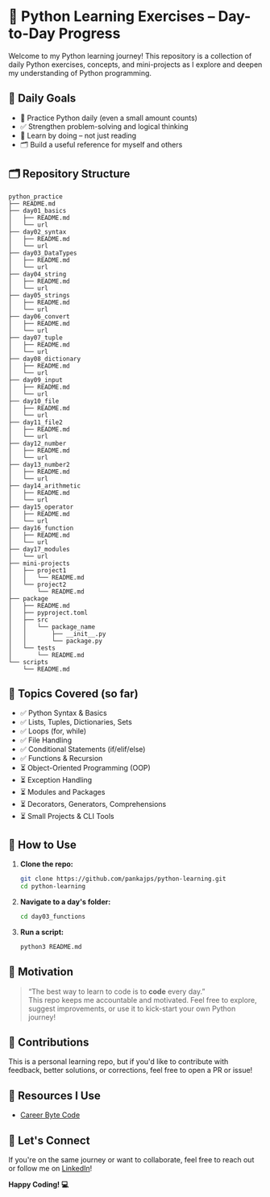 # 🐍 Python Learning Exercises – Day-to-Day Progress

Welcome to my Python learning journey!
This repository is a collection of daily Python exercises, concepts, and mini-projects as I explore and deepen my understanding of Python programming.


## 📅 Daily Goals

- 🔁 Practice Python daily (even a small amount counts)
- ✅ Strengthen problem-solving and logical thinking
- 🧠 Learn by doing – not just reading
- 🗂️ Build a useful reference for myself and others


## 🗂️ Repository Structure

```
python_practice
├── README.md
├── day01_basics
│   ├── README.md
│   └── url
├── day02_syntax
│   ├── README.md
│   └── url
├── day03_DataTypes
│   ├── README.md
│   └── url
├── day04_string
│   ├── README.md
│   └── url
├── day05_strings
│   ├── README.md
│   └── url
├── day06_convert
│   ├── README.md
│   └── url
├── day07_tuple
│   ├── README.md
│   └── url
├── day08_dictionary
│   ├── README.md
│   └── url
├── day09_input
│   ├── README.md
│   └── url
├── day10_file
│   ├── README.md
│   └── url
├── day11_file2
│   ├── README.md
│   └── url
├── day12_number
│   ├── README.md
│   └── url
├── day13_number2
│   ├── README.md
│   └── url
├── day14_arithmetic
│   ├── README.md
│   └── url
├── day15_operator
│   ├── README.md
│   └── url
├── day16_function
│   ├── README.md
│   └── url
├── day17_modules
│   └── url
├── mini-projects
│   ├── project1
│   │   └── README.md
│   └── project2
│       └── README.md
├── package
│   ├── README.md
│   ├── pyproject.toml
│   ├── src
│   │   └── package_name
│   │       ├── __init__.py
│   │       └── package.py
│   └── tests
│       └── README.md
└── scripts
    └── README.md

```

## 🧬 Topics Covered (so far)

- ✅ Python Syntax & Basics  
- ✅ Lists, Tuples, Dictionaries, Sets  
- ✅ Loops (for, while)  
- ✅ File Handling  
- ✅ Conditional Statements (if/elif/else)  
- ✅ Functions & Recursion  
- ⏳ Object-Oriented Programming (OOP)  
- ⏳ Exception Handling  
- ⏳ Modules and Packages  
- ⏳ Decorators, Generators, Comprehensions  
- ⏳ Small Projects & CLI Tools


## 📖 How to Use

1. **Clone the repo:**
   ```bash
   git clone https://github.com/pankajps/python-learning.git
   cd python-learning
   ```

2. **Navigate to a day's folder:**
   ```bash
   cd day03_functions
   ```

3. **Run a script:**
   ```bash
   python3 README.md
   ```


## 🎯 Motivation

> “The best way to learn to code is to **code** every day.”  
This repo keeps me accountable and motivated. Feel free to explore, suggest improvements, or use it to kick-start your own Python journey!


## 🤝 Contributions

This is a personal learning repo, but if you'd like to contribute with feedback, better solutions, or corrections, feel free to open a PR or issue!


## 📌 Resources I Use

- [Career Byte Code](https://careerbytecode.substack.com/)


## 🌟 Let's Connect

If you're on the same journey or want to collaborate, feel free to reach out or follow me on [LinkedIn](https://www.linkedin.com/in/pankajpratapsingh)!



**Happy Coding! 💻**

